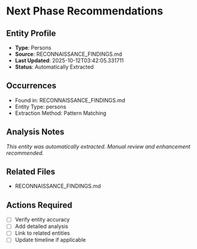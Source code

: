 # Next Phase Recommendations

## Entity Profile
- **Type**: Persons
- **Source**: RECONNAISSANCE_FINDINGS.md
- **Last Updated**: 2025-10-12T03:42:05.331711
- **Status**: Automatically Extracted

## Occurrences
- Found in: RECONNAISSANCE_FINDINGS.md
- Entity Type: persons
- Extraction Method: Pattern Matching

## Analysis Notes
*This entity was automatically extracted. Manual review and enhancement recommended.*

## Related Files
- RECONNAISSANCE_FINDINGS.md

## Actions Required
- [ ] Verify entity accuracy
- [ ] Add detailed analysis
- [ ] Link to related entities
- [ ] Update timeline if applicable
